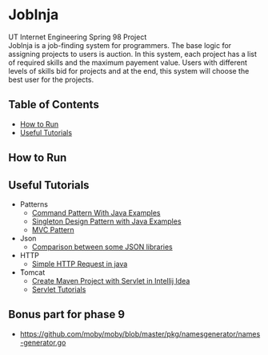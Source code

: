# JobInja
UT Internet Engineering Spring 98 Project  
JobInja is a job-finding system for programmers. The base logic for assigning projects to users is auction. In this system, each project has a list of required skills and the maximum payement value. Users with different levels of skills bid for projects and at the end, this system will choose the best user for the projects.

## Table of Contents
* [How to Run](#how-to-run)
* [Useful Tutorials](#useful-tutorials)


## How to Run


## Useful Tutorials

* Patterns
  * [Command Pattern With Java Examples](https://dzone.com/articles/design-patterns-command)
  * [Singleton Design Pattern with Java Examples](https://dzone.com/articles/singleton-making-more-effective)
  * [MVC Pattern](https://www.tutorialspoint.com/design_pattern/mvc_pattern.htm)
* Json
  * [Comparison between some JSON libraries](https://blog.overops.com/the-ultimate-json-library-json-simple-vs-gson-vs-jackson-vs-json/)
* HTTP
  * [Simple HTTP Request in java](https://www.baeldung.com/java-http-request)
* ُTomcat
  * [Create Maven Project with Servlet in Intellij Idea](https://medium.com/@backslash112/create-maven-project-with-servlet-in-intellij-idea-2018-be0d673bd9af)
  * [Servlet Tutorials](https://www.tutorialspoint.com/servlets)
  
  
## Bonus part for phase 9
  * https://github.com/moby/moby/blob/master/pkg/namesgenerator/names-generator.go

